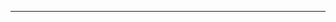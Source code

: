 <!--
CO_OP_TRANSLATOR_METADATA:
{
  "original_hash": "661bbc8e2592ebbb96aa84b1462f5755",
  "translation_date": "2025-08-28T20:38:20+00:00",
  "source_file": "03-Core-Generative-AI-Techniques/README.md",
  "language_code": "vi"
}
-->


---

